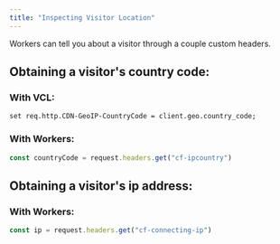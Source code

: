 ```yaml
---
title: "Inspecting Visitor Location"
---
```


Workers can tell you about a visitor through a couple custom headers.

## Obtaining a visitor's country code:

### With VCL:
```vcl
set req.http.CDN-GeoIP-CountryCode = client.geo.country_code;
```

### With Workers:
```js
const countryCode = request.headers.get("cf-ipcountry")
```

## Obtaining a visitor's ip address:

### With Workers:
```js
const ip = request.headers.get("cf-connecting-ip")
```
